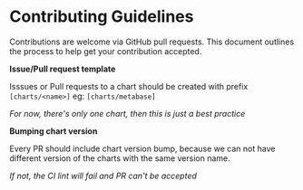 # Contributing Guidelines

Contributions are welcome via GitHub pull requests. This document outlines the process to help get your contribution accepted.

**Issue/Pull request template**

Isssues or Pull requests to a chart should be created with prefix `[charts/<name>]` eg: `[charts/metabase]`

_For now, there's only one chart, then this is just a best practice_

**Bumping chart version**

Every PR should include chart version bump, because we can not have different version of the charts with the same version name.

_If not, the CI lint will fail and PR can't be accepted_
